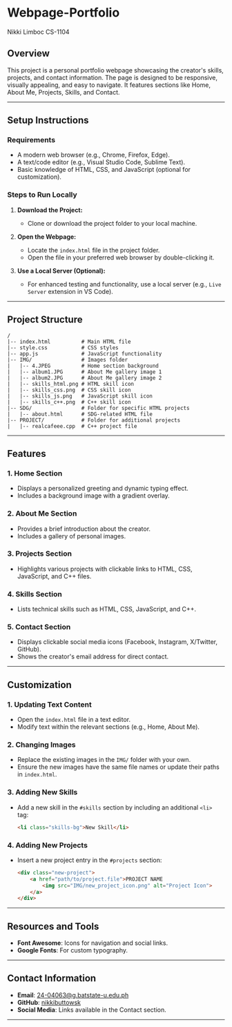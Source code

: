 # Webpage-Portfolio
Nikki Limboc CS-1104

## **Overview**
This project is a personal portfolio webpage showcasing the creator's skills, projects, and contact information. The page is designed to be responsive, visually appealing, and easy to navigate. It features sections like Home, About Me, Projects, Skills, and Contact.

---

## **Setup Instructions**

### **Requirements**
- A modern web browser (e.g., Chrome, Firefox, Edge).
- A text/code editor (e.g., Visual Studio Code, Sublime Text).
- Basic knowledge of HTML, CSS, and JavaScript (optional for customization).

### **Steps to Run Locally**
1. **Download the Project:**
   - Clone or download the project folder to your local machine.

2. **Open the Webpage:**
   - Locate the `index.html` file in the project folder.
   - Open the file in your preferred web browser by double-clicking it.

3. **Use a Local Server (Optional):**
   - For enhanced testing and functionality, use a local server (e.g., `Live Server` extension in VS Code).

---

## **Project Structure**
```
/
|-- index.html          # Main HTML file
|-- style.css           # CSS styles
|-- app.js              # JavaScript functionality
|-- IMG/                # Images folder
|   |-- 4.JPEG          # Home section background
|   |-- album1.JPG      # About Me gallery image 1
|   |-- album2.JPG      # About Me gallery image 2
|   |-- skills_html.png # HTML skill icon
|   |-- skills_css.png  # CSS skill icon
|   |-- skills_js.png   # JavaScript skill icon
|   |-- skills_c++.png  # C++ skill icon
|-- SDG/                # Folder for specific HTML projects
|   |-- about.html      # SDG-related HTML file
|-- PROJECT/            # Folder for additional projects
|   |-- realcafeee.cpp  # C++ project file
```

---

## **Features**

### **1. Home Section**
- Displays a personalized greeting and dynamic typing effect.
- Includes a background image with a gradient overlay.

### **2. About Me Section**
- Provides a brief introduction about the creator.
- Includes a gallery of personal images.

### **3. Projects Section**
- Highlights various projects with clickable links to HTML, CSS, JavaScript, and C++ files.

### **4. Skills Section**
- Lists technical skills such as HTML, CSS, JavaScript, and C++.

### **5. Contact Section**
- Displays clickable social media icons (Facebook, Instagram, X/Twitter, GitHub).
- Shows the creator's email address for direct contact.

---

## **Customization**

### **1. Updating Text Content**
- Open the `index.html` file in a text editor.
- Modify text within the relevant sections (e.g., Home, About Me).

### **2. Changing Images**
- Replace the existing images in the `IMG/` folder with your own.
- Ensure the new images have the same file names or update their paths in `index.html`.

### **3. Adding New Skills**
- Add a new skill in the `#skills` section by including an additional `<li>` tag:
  ```html
  <li class="skills-bg">New Skill</li>
  ```

### **4. Adding New Projects**
- Insert a new project entry in the `#projects` section:
  ```html
  <div class="new-project">
      <a href="path/to/project.file">PROJECT NAME
          <img src="IMG/new_project_icon.png" alt="Project Icon">
      </a>
  </div>
  ```

---

## **Resources and Tools**
- **Font Awesome**: Icons for navigation and social links.
- **Google Fonts**: For custom typography.

---

## **Contact Information**
- **Email**: 24-04063@g.batstate-u.edu.ph
- **GitHub**: [nikkibuttowsk](https://github.com/nikkibuttowsk)
- **Social Media**: Links available in the Contact section.

---

